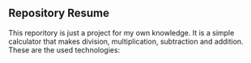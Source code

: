 ## Repository Resume

This reporitory is just a project for my own knowledge. It is a simple calculator that makes division, multiplication, subtraction and addition. These are the used technologies:
